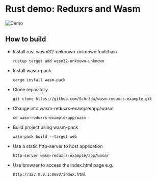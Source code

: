 # Rust demo: Reduxrs and Wasm

![Demo](https://github.com/Schr3da/wasm-reduxrs-example/blob/master/demo.gif)

## How to build

- Install rust wasm32-unknown-unknown toolchain
  ```
  rustup target add wasm32-unknown-unknown
  ```

- Install wasm-pack
  ```
  cargo install wasm-pack
  ```

- Clone repository
  ```
  git clone https://github.com/Schr3da/wasm-reduxrs-example.git
  ```

- Change into wasm-reduxrs-example/app/wasm
  ```
  cd wasm-reduxrs-example/app/wasm
  ```

- Build project using wasm-pack
  ```
  wasm-pack build --target web
  ```
  
- Use a static http-server to host application
  ```
  http-server wasm-reduxrs-example/app/wasm/
  ```
  
- Use browser to access the index.html page e.g.
  ```
  http://127.0.0.1:8080/index.html
  ```
